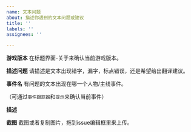 ```yaml
---
name: 文本问题
about: 描述你遇到的文本问题或建议
title: ''
labels: ''
assignees: ''

---
```


**游戏版本**
在标题界面-关于来确认当前游戏版本。

**描述问题**
请描述是文本出现错字，漏字，标点错误，还是希望给出翻译建议。

**事件名**
有问题的文本出现在哪一个人物/主线事件。

（可通过`事件跟踪器`和`提示`来确认当前事件）

**描述**


**截图**
截图或者复制图片，拖到issue编辑框里来上传。
